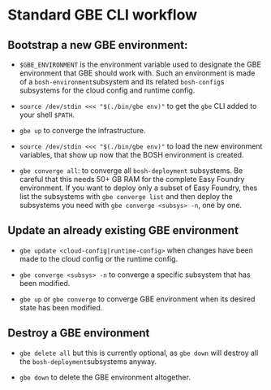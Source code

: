 # Standard GBE CLI workflow

## Bootstrap a new GBE environment:

- `$GBE_ENVIRONMENT` is the environment variable used to designate the GBE
  environment that GBE should work with. Such an environment is made of a
  `bosh-environment`subsystem and its related `bosh-config`s subsystems for
  the cloud config and runtime config.

- `source /dev/stdin <<< "$(./bin/gbe env)"` to get the `gbe` CLI added to your
  shell `$PATH`.

- `gbe up` to converge the infrastructure.

- `source /dev/stdin <<< "$(./bin/gbe env)"` to load the new environment
  variables, that show up now that the BOSH environment is created.

- `gbe converge all`: to converge all `bosh-deployment` subsystems. Be careful
  that this needs 50+ GB RAM for the complete Easy Foundry environment. If you
  want to deploy only a subset of Easy Foundry, thes list the subsystems with
  `gbe converge list` and then deploy the subsystems you need with
  `gbe converge <subsys> -n`, one by one.


## Update an already existing GBE environment

- `gbe update <cloud-config|runtime-config>` when changes have been made to
  the cloud config or the runtime config.

- `gbe converge <subsys> -n` to converge a specific subsystem that has been
  modified.

- `gbe up` or `gbe converge` to converge GBE environment when its desired
  state has been modified.


## Destroy a GBE environment

- `gbe delete all` but this is currently optional, as `gbe down` will destroy
  all the `bosh-deployment`subsystems anyway.

- `gbe down` to delete the GBE environment altogether.
